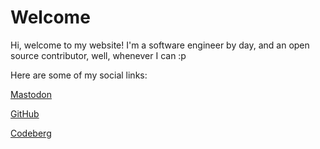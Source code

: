 # Welcome

Hi, welcome to my website! I'm a software engineer by day, and an open source contributor, well, whenever I can :p

Here are some of my social links:

[Mastodon](https://mastodon.social/@ryanabx)

[GitHub](https://github.com/ryanabx)

[Codeberg](https://codeberg.org/ryanabx)